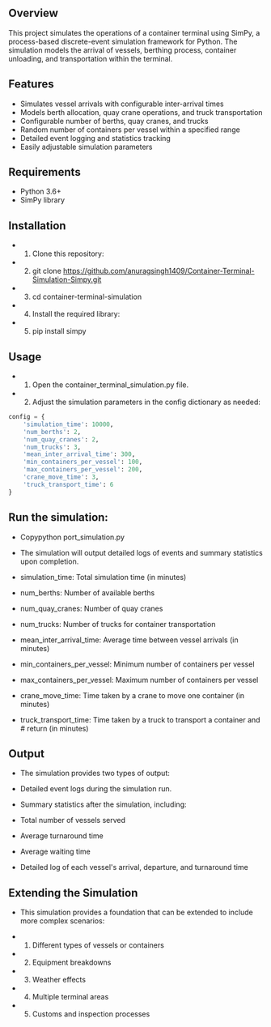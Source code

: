 ## Overview

This project simulates the operations of a container terminal using SimPy, a process-based discrete-event simulation framework for Python. The simulation models the arrival of vessels, berthing process, container unloading, and transportation within the terminal.

## Features

- Simulates vessel arrivals with configurable inter-arrival times
- Models berth allocation, quay crane operations, and truck transportation
- Configurable number of berths, quay cranes, and trucks
- Random number of containers per vessel within a specified range
- Detailed event logging and statistics tracking
- Easily adjustable simulation parameters

## Requirements

- Python 3.6+
- SimPy library

## Installation

- 1. Clone this repository:
- 2. git clone https://github.com/anuragsingh1409/Container-Terminal-Simulation-Simpy.git
- 3. cd container-terminal-simulation
- 4. Install the required library:
- 5. pip install simpy

## Usage

- 1. Open the container_terminal_simulation.py file.

- 2. Adjust the simulation parameters in the config dictionary as needed:

```python
config = {
    'simulation_time': 10000,
    'num_berths': 2,
    'num_quay_cranes': 2,
    'num_trucks': 3,
    'mean_inter_arrival_time': 300,
    'min_containers_per_vessel': 100,
    'max_containers_per_vessel': 200,
    'crane_move_time': 3,
    'truck_transport_time': 6
}
```
## Run the simulation:

- Copypython port_simulation.py

- The simulation will output detailed logs of events and summary statistics upon completion.

- simulation_time: Total simulation time (in minutes)
- num_berths: Number of available berths
- num_quay_cranes: Number of quay cranes
- num_trucks: Number of trucks for container transportation
- mean_inter_arrival_time: Average time between vessel arrivals (in minutes)
- min_containers_per_vessel: Minimum number of containers per vessel
- max_containers_per_vessel: Maximum number of containers per vessel
- crane_move_time: Time taken by a crane to move one container (in minutes)
- truck_transport_time: Time taken by a truck to transport a container and # return (in minutes)

## Output

- The simulation provides two types of output:

- Detailed event logs during the simulation run.
- Summary statistics after the simulation, including:

- Total number of vessels served
- Average turnaround time
- Average waiting time
- Detailed log of each vessel's arrival, departure, and turnaround time

## Extending the Simulation
- This simulation provides a foundation that can be extended to include more complex scenarios:

- 1. Different types of vessels or containers
- 2. Equipment breakdowns
- 3. Weather effects
- 4. Multiple terminal areas
- 5. Customs and inspection processes
